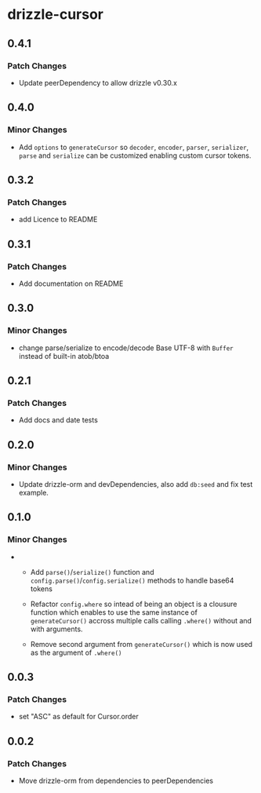 # drizzle-cursor

## 0.4.1

### Patch Changes

- Update peerDependency to allow drizzle v0.30.x

## 0.4.0

### Minor Changes

- Add `options` to `generateCursor` so `decoder`, `encoder`, `parser`, `serializer`, `parse` and `serialize` can be customized enabling custom cursor tokens.

## 0.3.2

### Patch Changes

- add Licence to README

## 0.3.1

### Patch Changes

- Add documentation on README

## 0.3.0

### Minor Changes

- change parse/serialize to encode/decode Base UTF-8 with `Buffer` instead of built-in atob/btoa

## 0.2.1

### Patch Changes

- Add docs and date tests

## 0.2.0

### Minor Changes

- Update drizzle-orm and devDependencies, also add `db:seed` and fix test example.

## 0.1.0

### Minor Changes

- - Add `parse()`/`serialize()` function and `config.parse()`/`config.serialize()` methods to handle base64 tokens

  - Refactor `config.where` so intead of being an object is a clousure function which enables to use the same instance of `generateCursor()` accross multiple calls calling `.where()` without and with arguments.
  - Remove second argument from `generateCursor()` which is now used as the argument of `.where()`

## 0.0.3

### Patch Changes

- set "ASC" as default for Cursor.order

## 0.0.2

### Patch Changes

- Move drizzle-orm from dependencies to peerDependencies
